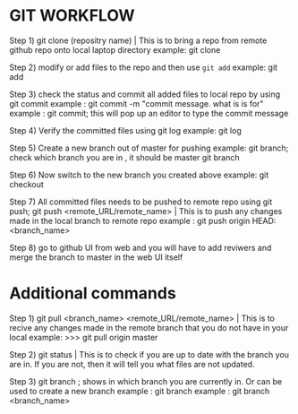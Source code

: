 GIT WORKFLOW
============
Step 1) git clone (repositry name) | This is to bring a repo from remote github repo onto local laptop directory
example: git clone <python-basic-programs http link from github>

Step 2) modify or add files to the repo and then use `git add`
  example: git add <file name>

Step 3) check the status and commit all added files to local repo by using git commit
example : git commit -m "commit message. what is is for"
example : git commit;  this will pop up an editor to type the commit message

Step 4) Verify the committed files using git log
example: git log

Step 5) Create a new branch out of master for pushing
example: git branch;  check which branch you are in , it should be master
         git branch <new branch name>

Step 6) Now switch to the new branch you created above
    example: git checkout <branch name>

Step 7) All committed files needs to be pushed to remote repo using git push;
git push <remote_URL/remote_name> <branch> | This is to push any changes made in the local branch to remote repo
example : git push origin HEAD:<branch_name>

Step 8) go to github UI from web and you will have to add reviwers and merge the branch to master in the web UI itself

Additional commands
===================

Step 1) git pull <branch_name> <remote_URL/remote_name> | This is to recive any changes made in the remote branch that you do not have in your local
example: >>> git pull origin master

Step 2) git status | This is to check if you are up to date with the branch you are in. If you are not, then it will tell you what files are not updated.


Step 3) git branch ; shows in which branch you are currently in. Or can be used to create a new branch
example : git branch
example : git branch <branch_name>

